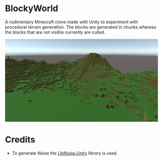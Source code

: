 # BlockyWorld
A rudimentary Minecraft clone made with Unity to experiment with procedural terrain generation. The blocks are generated in chunks whereas the blocks that are not visible currently are culled.

<img src="https://github.com/D0miH/BlockyWorld/blob/master/Screenshot.png?raw=true" width=700/>

# Credits
* To generate Noise the [LibNoise.Unity](https://github.com/ricardojmendez/LibNoise.Unity) library is used.
